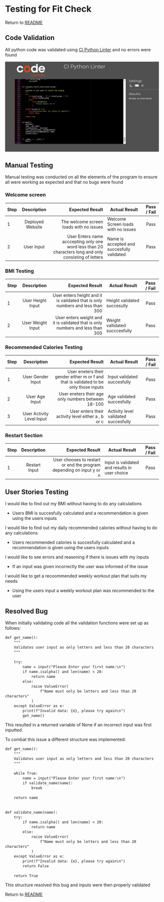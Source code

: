# Testing for Fit Check

Return to [README](/workspaces/Fit-Check/README.md)

## Code Validation 

All python code was validated using [CI Python Linter](https://pep8ci.herokuapp.com/) and no errors were found

![CI Python Linter result](/docs/images/validator-result.jpg)

## Manual Testing

Manual testing was conducted on all the elements of the program to ensure all were working as expected and that no bugs were found 

### Welcome screen

| Step        | Description  | Expected Result  | Actual Result | Pass / Fail | 
| ------------- |:-------------:| -----:        | ------------- |:-------------:| 
| 1           | Deployed Website  | The welcome screen loads with no issues | Welcome Screen loads with no issues      | Pass | 
|2            | User Input    |   User Enters name acccepting only one word less than 20 characters long and only consisting of letters | Name is accepted and succesfully validated     | Pass  |  

### BMI Testing

| Step        | Description  | Expected Result  | Actual Result | Pass / Fail | 
| ------------- |:-------------:| -----:        | ------------- |:-------------:| 
| 1 | User Height Input| User enters height and it is validated that is only numbers and less than 300| Height validated succesully |Pass| 
| 2 |User Weight Input| User enters weight and it is validated that is only numbers and less than 300| Weight vallidated succcesfully |Pass| 

### Recommended Calories Testing 

| Step        | Description  | Expected Result  | Actual Result | Pass / Fail | 
| ------------- |:-------------:| -----:        | ------------- |:-------------:| 
| 1 |User Gender Input| User eneters their gender either m or f and that is validated to be only those inputs| Input validated succesfully |Pass| 
| 2 |User Age Input| User eneters their age only numbers between 18-100 |Age validated succesfully |Pass| 
| 3 |User Activity Level Input| User enters their activity level either a , b or c | Activity level validated succesfully |Pass| 

### Restart Section

| Step        | Description  | Expected Result  | Actual Result | Pass / Fail | 
| ------------- |:-------------:| -----:        | ------------- |:-------------:|
| 1 |Restart Input| User chooses to restart or end the program depending on input y or n| Input is validated and results in user choice |Pass|

## User Stories Testing 

I would like to find out my BMI without having to do any calculations
-  Users BMI is succesfully calculated and a recommendation is given using the users inputs

I would like to find out my daily recommended calories without having to do any calculations
- Users recommended calories is succesfully calculated and a recommendation is given using the users inputs

I would like to see errors and reasoning if there is issues with my inputs
- If an input was given incorrectly the user was informed of the issue

I would like to get a recoommended weekly workout plan that suits my needs
- Using the users input a weekly workout plan was recommended to the user

## Resolved Bug

When initially validating code all the validation functions were set up as follows:
```
def get_name():
    """
    Validates user input as only letters and less than 20 characters
    """

    try:
        name = input("Please Enter your first name:\n")
        if name.isalpha() and len(name) < 20:
            return name
        else:
            raise ValueError(
                f"Name must only be letters and less than 20 characters"
            )
    except ValueError as e:
        print(f"Invalid data: {e}, please try again\n")
        get_name()
```

This resulted in a returned variable of None if an incorrect input was first inputted.

To combat this issue a different structure was implemented:

```
def get_name():
    """
    Validates user input as only letters and less than 20 characters
    """

    while True:
        name = input("Please Enter your first name:\n")
        if validate_name(name):
            break

    return name


def validate_name(name):
    try:
        if name.isalpha() and len(name) < 20:
            return name
        else:
            raise ValueError(
                f"Name must only be letters and less than 20 characters"
            )
    except ValueError as e:
        print(f"Invalid data: {e}, please try again\n")
        return False

    return True
```

This structure resolved this bug and inputs were then properly validated



Return to [README](/workspaces/Fit-Check/README.md)